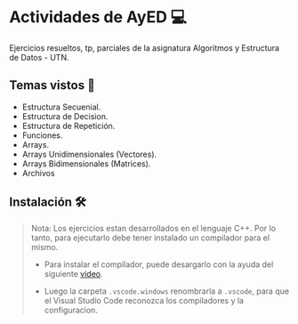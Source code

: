 # Actividades de AyED :computer:

Ejercicios resueltos, tp, parciales de la asignatura Algoritmos y Estructura de Datos - UTN.

## Temas vistos :pencil:

- Estructura Secuenial.
- Estructura de Decision.
- Estructura de Repetición.
- Funciones.
- Arrays.
- Arrays Unidimensionales (Vectores).
- Arrays Bidimensionales (Matrices).
- Archivos

## Instalación :hammer_and_wrench:	

> Nota: Los ejercicios estan desarrollados en el lenguaje C++. Por lo tanto, para ejecutarlo debe tener instalado un compilador para el mismo.
>
> - Para instalar el compilador, puede desargarlo con la ayuda del siguiente [video](https://youtu.be/amDcj6Od1f8).
>
> - Luego la carpeta `.vscode.windows` renombrarla a `.vscode`, para que el Visual Studio Code reconozca los compiladores y la configuracion.
